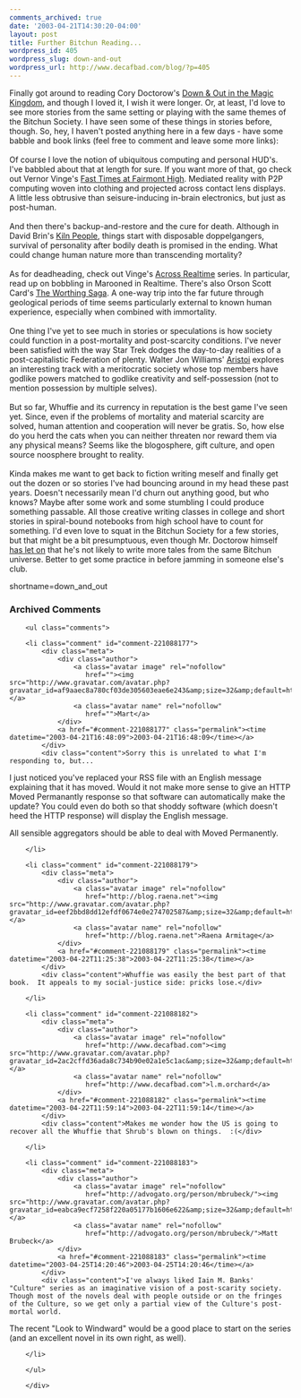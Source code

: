 ```yaml
---
comments_archived: true
date: '2003-04-21T14:30:20-04:00'
layout: post
title: Further Bitchun Reading...
wordpress_id: 405
wordpress_slug: down-and-out
wordpress_url: http://www.decafbad.com/blog/?p=405
---
```

Finally got around to reading Cory Doctorow's <a href="http://www.craphound.com/down/" target="_top">Down &amp; Out in the Magic Kingdom</a>,
and though I loved it, I wish it were longer.  Or, at least,
I'd love to see more stories from the same setting or playing with the
same themes of the Bitchun Society.  I have seen some of these things
in stories before, though.  So, hey, I haven't posted anything here in
a few days - have some babble and book links (feel free to comment and
leave some more links):
<br /><br />
Of course I love the notion of ubiquitous computing and personal
HUD's.  I've babbled about that at length for sure.  If you want more
of that, go check out Vernor Vinge's
<a href="http://www.amazon.com/exec/obidos/ASIN/0312875843/0xdecafbad-20" target="_top">Fast Times at Fairmont High</a>.
Mediated reality with P2P computing woven into clothing and projected
across contact lens displays.  A little less obtrusive than
seisure-inducing in-brain electronics, but just as post-human.
<br /><br />
And then there's backup-and-restore and the cure for death.  Although
in David Brin's
<a href="http://www.amazon.com/exec/obidos/tg/detail/-/0765342618/0xdecafbad-20" target="_top">Kiln People</a>,
things start with disposable
doppelgangers, survival of personality after bodily death is promised
in the ending.  What could change human nature more than transcending
mortality?
<br /><br />
As for deadheading, check out Vinge's
<a href="http://www.amazon.com/exec/obidos/tg/detail/-/0671720988/0xdecafbad-20" target="_top">Across Realtime</a>
series.  In
particular, read up on bobbling in Marooned in Realtime.  There's also
Orson Scott Card's <a href="http://www.amazon.com/exec/obidos/tg/detail/-/0812533313/0xdecafbad-20" target="_top">The Worthing Saga</a>.
A one-way trip into the far future
through geological periods of time seems particularly external to
known human experience, especially when combined with immortality.
<br /><br />
One thing I've yet to see much in stories or speculations is how
society could function in a post-mortality and post-scarcity
conditions.  I've never been satisfied with the way Star Trek dodges
the day-to-day realities of a post-capitalistic Federation of plenty.
Walter Jon Williams' <a href="http://www.amazon.com/exec/obidos/tg/detail/-/0312851723/0xdecafbad-20" target="_top">Aristoi</a>
explores an interesting track with a
meritocratic society whose top members have godlike powers matched to
godlike creativity and self-possession (not to mention possession by
multiple selves).
<br /><br />
But so far, Whuffie and its currency in reputation is the best game
I've seen yet.  Since, even if the problems of mortality and material
scarcity are solved, human attention and cooperation will never be
gratis.  So, how else do you herd the cats when you can neither
threaten nor reward them via any physical means?  Seems like the
blogosphere, gift culture, and open source noosphere brought to
reality.
<br /><br />
Kinda makes me want to get back to fiction writing meself and finally
get out the dozen or so stories I've had bouncing around in my head
these past years.  Doesn't necessarily mean I'd churn out anything
good, but who knows?  Maybe after some work and some stumbling I could
produce something passable.  All those creative writing classes in
college and short stories in spiral-bound notebooks from high school
have to count for something.  I'd even love to squat in the Bitchun
Society for a few stories, but that might be a bit presumptuous, even though
Mr. Doctorow himself <a href="http://www.craphound.com/down/archives/2003_01.php#000054" target="_top">has let on</a>
that he's not likely to write more
tales from the same Bitchun universe.
Better to get some practice in before jamming in someone else's club.
<!--more-->
shortname=down_and_out

<div id="comments" class="comments archived-comments">
            <h3>Archived Comments</h3>
            
        <ul class="comments">
            
        <li class="comment" id="comment-221088177">
            <div class="meta">
                <div class="author">
                    <a class="avatar image" rel="nofollow" 
                       href=""><img src="http://www.gravatar.com/avatar.php?gravatar_id=af9aaec8a780cf03de305603eae6e243&amp;size=32&amp;default=http://mediacdn.disqus.com/1320279820/images/noavatar32.png"/></a>
                    <a class="avatar name" rel="nofollow" 
                       href="">Mart</a>
                </div>
                <a href="#comment-221088177" class="permalink"><time datetime="2003-04-21T16:48:09">2003-04-21T16:48:09</time></a>
            </div>
            <div class="content">Sorry this is unrelated to what I'm responding to, but...

I just noticed you've replaced your RSS file with an English message explaining that it has moved. Would it not make more sense to give an HTTP Moved Permanantly response so that software can automatically make the update? You could even do both so that shoddy software (which doesn't heed the HTTP response) will display the English message.

All sensible aggregators should be able to deal with Moved Permanently.</div>
            
        </li>
    
        <li class="comment" id="comment-221088179">
            <div class="meta">
                <div class="author">
                    <a class="avatar image" rel="nofollow" 
                       href="http://blog.raena.net"><img src="http://www.gravatar.com/avatar.php?gravatar_id=eef2bbd8dd12efdf0674e0e274702587&amp;size=32&amp;default=http://mediacdn.disqus.com/1320279820/images/noavatar32.png"/></a>
                    <a class="avatar name" rel="nofollow" 
                       href="http://blog.raena.net">Raena Armitage</a>
                </div>
                <a href="#comment-221088179" class="permalink"><time datetime="2003-04-22T11:25:38">2003-04-22T11:25:38</time></a>
            </div>
            <div class="content">Whuffie was easily the best part of that book.  It appeals to my social-justice side: pricks lose.</div>
            
        </li>
    
        <li class="comment" id="comment-221088182">
            <div class="meta">
                <div class="author">
                    <a class="avatar image" rel="nofollow" 
                       href="http://www.decafbad.com"><img src="http://www.gravatar.com/avatar.php?gravatar_id=2ac2cffd36ada8c734b90e02a1e5c1ac&amp;size=32&amp;default=http://mediacdn.disqus.com/1320279820/images/noavatar32.png"/></a>
                    <a class="avatar name" rel="nofollow" 
                       href="http://www.decafbad.com">l.m.orchard</a>
                </div>
                <a href="#comment-221088182" class="permalink"><time datetime="2003-04-22T11:59:14">2003-04-22T11:59:14</time></a>
            </div>
            <div class="content">Makes me wonder how the US is going to recover all the Whuffie that Shrub's blown on things.  :(</div>
            
        </li>
    
        <li class="comment" id="comment-221088183">
            <div class="meta">
                <div class="author">
                    <a class="avatar image" rel="nofollow" 
                       href="http://advogato.org/person/mbrubeck/"><img src="http://www.gravatar.com/avatar.php?gravatar_id=eabca9ecf7258f220a05177b1606e622&amp;size=32&amp;default=http://mediacdn.disqus.com/1320279820/images/noavatar32.png"/></a>
                    <a class="avatar name" rel="nofollow" 
                       href="http://advogato.org/person/mbrubeck/">Matt Brubeck</a>
                </div>
                <a href="#comment-221088183" class="permalink"><time datetime="2003-04-25T14:20:46">2003-04-25T14:20:46</time></a>
            </div>
            <div class="content">I've always liked Iain M. Banks' "Culture" series as an imaginative vision of a post-scarity society.  Though most of the novels deal with people outside or on the fringes of the Culture, so we get only a partial view of the Culture's post-mortal world.

The recent "Look to Windward" would be a good place to start on the series (and an excellent novel in its own right, as well).</div>
            
        </li>
    
        </ul>
    
        </div>
    
